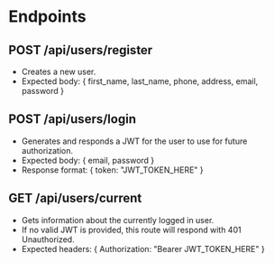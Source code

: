 # Endpoints

## POST /api/users/register

-   Creates a new user.
-   Expected body: { first_name, last_name, phone, address, email, password }

## POST /api/users/login

-   Generates and responds a JWT for the user to use for future authorization.
-   Expected body: { email, password }
-   Response format: { token: "JWT_TOKEN_HERE" }

## GET /api/users/current

-   Gets information about the currently logged in user.
-   If no valid JWT is provided, this route will respond with 401 Unauthorized.
-   Expected headers: { Authorization: "Bearer JWT_TOKEN_HERE" }
